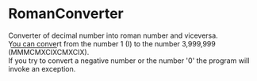 # RomanConverter

Converter of decimal number into roman number and viceversa.<br>
You can convert from the number 1 (I) to the number 3,999,999 (<span style="text-decoration: overline">MMMCMXCIX</span>CMXCIX).<br>
If you try to convert a negative number or the number '0' the program will invoke an exception.